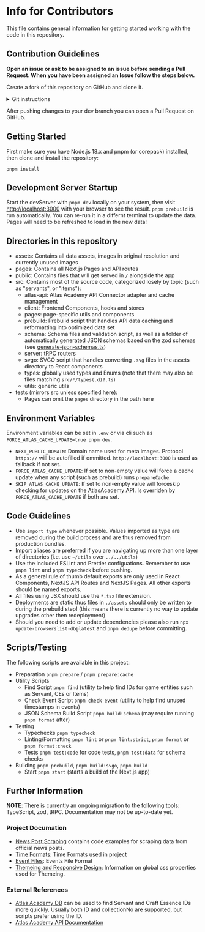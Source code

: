# Info for Contributors

This file contains general information for getting started working with the code in this repository.

## Contribution Guidelines

**Open an issue or ask to be assigned to an issue before sending a Pull Request. When you have been assigned an Issue follow the steps below.**

Create a fork of this repository on GitHub and clone it.

<details>
<summary>Git instructions</summary>

### Add upstream remote:

```shell
git remote add upstream git@github.com/mitsunee/fgo-timers.git
git fetch upstream
```

### Updating your fork:

```shell
git fetch upstream
git checkout main
git rebase upstream/main
git push -u origin main
pnpm install
```

### Creating a branch

(replace BRANCH_NAME accordingly):

```shell
git branch BRANCH_NAME
git checkout BRANCH_NAME
git push -u origin BRANCH_NAME
```

### Rebasing dev branch:

```shell
git checkout BRANCH_NAME
git fetch upstream
git rebase upstream/main # follow instructions if merge conflicts appear
```

</details>

After pushing changes to your dev branch you can open a Pull Request on GitHub.

## Getting Started

First make sure you have Node.js 18.x and pnpm (or corepack) installed, then clone and install the repository:

```shell
pnpm install
```

## Development Server Startup

Start the devServer with `pnpm dev` locally on your system, then visit [http://localhost:3000](http://localhost:3000) with your browser to see the result. `pnpm prebuild` is run automatically. You can re-run it in a differnt terminal to update the data. Pages will need to be refreshed to load in the new data!

## Directories in this repository

- assets: Contains all data assets, images in original resolution and currently unused images
- pages: Contains all Next.js Pages and API routes
- public: Contains files that will get served in `/` alongside the app
- src: Contains most of the source code, categorized losely by topic (such as "servants", or "items"):
  - atlas-api: Atlas Academy API Connector adapter and cache management
  - client: Frontend Components, hooks and stores
  - pages: page-specific utils and components
  - prebuild: Prebuild script that handles API data caching and reformatting into optimized data set
  - schema: Schema files and validation script, as well as a folder of automatically generated JSON schemas based on the zod schemas (see [generate-json-schemas.ts](../src/schema/generate-json-schema.ts))
  - server: tRPC routers
  - svgo: SVGO script that handles converting `.svg` files in the assets directory to React components
  - types: globally used types and Enums (note that there may also be files matching `src/*/types(.d)?.ts`)
  - utils: generic utils
- tests (mirrors src unless specified here):
  - Pages can omit the `pages` directory in the path here

## Environment Variables

Environment variables can be set in `.env` or via cli such as `FORCE_ATLAS_CACHE_UPDATE=true pnpm dev`.

- `NEXT_PUBLIC_DOMAIN`: Domain name used for meta images. Protocol `https://` will be autofilled if ommitted. `http://localhost:3000` is used as fallback if not set.
- `FORCE_ATLAS_CACHE_UPDATE`: If set to non-empty value will force a cache update when any script (such as prebuild) runs `prepareCache`.
- `SKIP_ATLAS_CACHE_UPDATE`: If set to non-empty value will forceskip checking for updates on the AtlasAcademy API. Is overriden by `FORCE_ATLAS_CACHE_UPDATE` if both are set.

## Code Guidelines

- Use `import type` whenever possible. Values imported as type are removed during the build process and are thus removed from production bundles.
- Import aliases are preferred if you are navigating up more than one layer of directories (i.e. use `~/utils` over `../../utils`)
- Use the included ESLint and Prettier configuations. Remember to use `pnpm lint` and `pnpm typecheck` before pushing.
- As a general rule of thumb default exports are only used in React Components, NextJS API Routes and NextJS Pages. All other exports should be named exports.
- All files using JSX should use the `*.tsx` file extension.
- Deployments are static thus files in `./assets` should only be written to during the prebuild step! (this means there is currently no way to update upgrades other then redeployment)
- Should you need to add or update dependencies please also run `npx update-browserslist-db@latest` and `pnpm dedupe` before committing.

## Scripts/Testing

The following scripts are available in this project:

- Preparation `pnpm prepare` / `pnpm prepare:cache`
- Utility Scripts
  - Find Script `pnpm find` (utility to help find IDs for game entities such as Servant, CEs or Items)
  - Check Event Script `pnpm check-event` (utility to help find unused timestamps in events)
  - JSON Schema Build Script `pnpm build:schema` (may require running `pnpm format` after)
- Testing
  - Typechecks `pnpm typecheck`
  - Linting/Formatting `pnpm lint` or `pnpm lint:strict`, `pnpm format` or `pnpm format:check`
  - Tests `pnpm test:code` for code tests, `pnpm test:data` for schema checks
- Building `pnpm prebuild`, `pnpm build:svgo`, `pnpm build`
  - Start `pnpm start` (starts a build of the Next.js app)

## Further Information

**NOTE**: There is currently an ongoing migration to the following tools: TypeScript, zod, tRPC. Documentation may not be up-to-date yet.

### Project Documation

- [News Post Scraping](news-post-scraping.md) contains code examples for scraping data from official news posts.
- [Time Formats](./data/time-formats.md): Time Formats used in project
- [Event Files](./data/events.md): Events File Format
- [Themeing and Responsive Design](./theme.md): Information on global css properties used for Themeing.

### External References

- [Atlas Academy DB](https://apps.atlasacademy.io/db/) can be used to find Servant and Craft Essence IDs more quickly. Usually both ID and collectionNo are supported, but scripts prefer using the ID.
- [Atlas Academy API Documentation](https://api.atlasacademy.io/docs#/)
